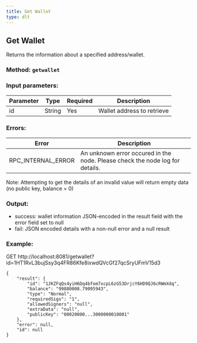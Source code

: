 ```yaml
---
title: Get Wallet
type: dlt
---
```

## Get Wallet
Returns the information about a specified address/wallet.

### Method: `getwallet`
### Input parameters:

| Parameter | Type | Required | Description |
| --- | --- | --- | --- |
| id | String | Yes | Wallet address to retrieve |

### Errors:

| Error | Description |
| --- | --- |
| RPC_INTERNAL_ERROR | An unknown error occured in the node. Please check the node log for details. |

Note: Attempting to get the details of an invalid value will return empty data (no public key, balance = 0)

### Output:
- success: wallet information JSON-encoded in the result field with the error field set to null
- fail: JSON encoded details with a non-null error and a null result

### Example:
GET http://localhost:8081/getwallet?id=1HT1RvL3bujSsy3q4FR86Kfe8ixwdQVcGf27qcSryUFmV15d3
```
{
	"result": {
		"id": "1JKZFqQs4yiH6Dq4bfom7xcpL6zG53DrjcY6HD9QJ6cRWmXdq",
		"balance": "99880008.79095943",
		"type": "Normal",
		"requiredSigs": "1",
		"allowedSigners": "null",
		"extraData": "null",
		"publicKey": "00020000...3000000010001"
	},
	"error": null,
	"id": null
}
```
